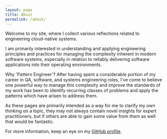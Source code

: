 ```yaml
---
layout: page
title: About
permalink: /about/
---
```


Welcome to my site, where I collect various reflections related to engineering cloud-native systems.

I am primarily interested in understanding and applying engineering principles and practices for managing the complexity inherent in modern software systems, especially in relation to reliably delivering software applications into their operating environments.

Why 'Pattern Engineer'? After having spent a considerable portion of my career in QA, software, and systems engineering roles, I've come to believe one powerful way to manage this complexity and improve the standards of my work has been to identify recurring classes of problems and apply the patterns which have arisen to address them.

As these pages are primarily intended as a way for me to clarify my own thinking on a topic, they may not always contain novel insights for expert practitioners, but if others are able to gain some value from them as well that would be fantastic.

For more information, keep an eye on my [GitHub profile](https://github.com/ohdle).
